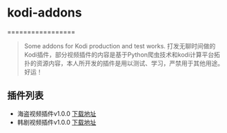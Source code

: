 # kodi-addons
=================
> Some addons for Kodi production and test works.
> 打发无聊时间做的Kodi插件，部分视频插件的内容是基于Python爬虫技术和kodi计算平台拓扑的资源内容，本人所开发的插件是用以测试、学习，严禁用于其他用途。
> 好运！

插件列表
-----------------
 + 海盗视频插件v1.0.0 [下载地址](https://github.com/malimaliao/kodi-addons/releases/tag/haidao-1.0.0)
 + 韩剧视频插件v1.0.0 [下载地址](https://github.com/malimaliao/kodi-addons/releases/tag/hanju-1.0.0)
